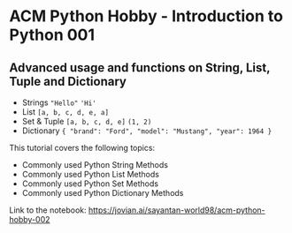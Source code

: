 # ACM Python Hobby - Introduction to Python 001

## Advanced usage and functions on String, List, Tuple and Dictionary

- Strings `"Hello"` `'Hi'`
- List `[a, b, c, d, e, a]`
- Set & Tuple `[a, b, c, d, e]` `(1, 2)`
- Dictionary `{
  "brand": "Ford",
  "model": "Mustang",
  "year": 1964
}`

This tutorial covers the following topics:

- Commonly used Python String Methods
- Commonly used Python List Methods
- Commonly used Python Set Methods
- Commonly used Python Dictionary Methods

Link to the notebook: https://jovian.ai/sayantan-world98/acm-python-hobby-002
